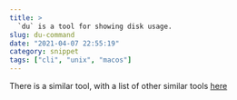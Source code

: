 ```yaml
---
title: >
  `du` is a tool for showing disk usage.
slug: du-command
date: "2021-04-07 22:55:19"
category: snippet
tags: ["cli", "unix", "macos"]
---
```


There is a similar tool, with a list of other similar tools
[here](https://dev.yorhel.nl/ncdu`)
